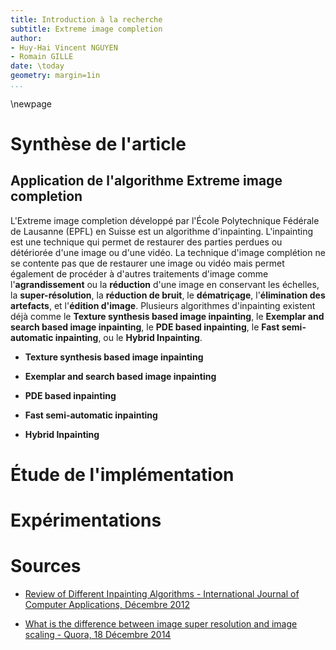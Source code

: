 ```yaml
---
title: Introduction à la recherche 
subtitle: Extreme image completion
author:
- Huy-Hai Vincent NGUYEN
- Romain GILLE
date: \today
geometry: margin=1in
...
```


\newpage

# Synthèse de l'article
## Application de l'algorithme Extreme image completion
L'Extreme image completion développé par l'École Polytechnique Fédérale de Lausanne (EPFL) en Suisse est un algorithme d'inpainting. L'inpainting est une technique qui permet de restaurer des parties perdues ou détériorée d'une image ou d'une vidéo. La technique d'image complétion ne se contente pas que de restaurer une image ou vidéo mais permet également de procéder à d'autres traitements d'image comme l'**agrandissement** ou la **réduction** d'une image en conservant les échelles, la **super-résolution**, la **réduction de bruit**, le **dématriçage**, l'**élimination des artefacts**, et l'**édition d'image**.
Plusieurs algorithmes d'inpainting existent déjà comme le **Texture synthesis based image inpainting**, le **Exemplar and search based image inpainting**, le **PDE based inpainting**, le **Fast semi-automatic inpainting**, ou le **Hybrid Inpainting**.

* **Texture synthesis based image inpainting**

* **Exemplar and search based image inpainting**

* **PDE based inpainting**

* **Fast semi-automatic inpainting**

* **Hybrid Inpainting**

# Étude de l'implémentation
# Expérimentations
# Sources 
* [Review of Different Inpainting Algorithms - International Journal of Computer Applications, Décembre 2012](http://citeseerx.ist.psu.edu/viewdoc/download?doi=10.1.1.303.5459&rep=rep1&type=pdf)

* [What is the difference between image super resolution and image scaling - Quora, 18 Décembre 2014](https://www.quora.com/What-is-the-difference-between-image-superresolution-and-image-scaling)
